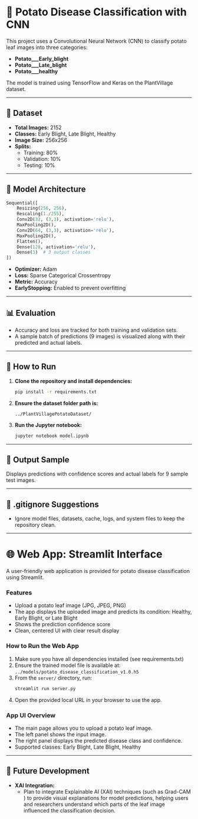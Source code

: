 # 🥔 Potato Disease Classification with CNN

This project uses a Convolutional Neural Network (CNN) to classify potato leaf images into three categories:

- **Potato___Early_blight**
- **Potato___Late_blight**
- **Potato___healthy**

The model is trained using TensorFlow and Keras on the PlantVillage dataset.

---

## 📂 Dataset

- **Total Images:** 2152
- **Classes:** Early Blight, Late Blight, Healthy
- **Image Size:** 256x256
- **Splits:**
  - Training: 80%
  - Validation: 10%
  - Testing: 10%

---

## 🧠 Model Architecture

```python
Sequential([
    Resizing(256, 256),
    Rescaling(1./255),
    Conv2D(32, (3,3), activation='relu'),
    MaxPooling2D(),
    Conv2D(64, (3,3), activation='relu'),
    MaxPooling2D(),
    Flatten(),
    Dense(128, activation='relu'),
    Dense(3)  # 3 output classes
])
```

- **Optimizer:** Adam
- **Loss:** Sparse Categorical Crossentropy
- **Metric:** Accuracy
- **EarlyStopping:** Enabled to prevent overfitting

---

## 📊 Evaluation

- Accuracy and loss are tracked for both training and validation sets.
- A sample batch of predictions (9 images) is visualized along with their predicted and actual labels.

---

## 🚀 How to Run

1. **Clone the repository and install dependencies:**
   ```bash
   pip install -r requirements.txt
   ```
2. **Ensure the dataset folder path is:**
   ```
   ../PlantVillagePotatoDataset/
   ```
3. **Run the Jupyter notebook:**
   ```bash
   jupyter notebook model.ipynb
   ```

---

## 📝 Output Sample

Displays predictions with confidence scores and actual labels for 9 sample test images.

---

## 📌 .gitignore Suggestions

- Ignore model files, datasets, cache, logs, and system files to keep the repository clean.

---

# 🌐 Web App: Streamlit Interface

A user-friendly web application is provided for potato disease classification using Streamlit.

### Features
- Upload a potato leaf image (JPG, JPEG, PNG)
- The app displays the uploaded image and predicts its condition: Healthy, Early Blight, or Late Blight
- Shows the prediction confidence score
- Clean, centered UI with clear result display

### How to Run the Web App

1. Make sure you have all dependencies installed (see requirements.txt)
2. Ensure the trained model file is available at: `../models/potato_disease_classification_v1.0.h5`
3. From the `server/` directory, run:
   ```bash
   streamlit run server.py
   ```
4. Open the provided local URL in your browser to use the app.

### App UI Overview
- The main page allows you to upload a potato leaf image.
- The left panel shows the input image.
- The right panel displays the predicted disease class and confidence.
- Supported classes: Early Blight, Late Blight, Healthy

---

## 🔮 Future Development

- **XAI Integration:**
  - Plan to integrate Explainable AI (XAI) techniques (such as Grad-CAM ) to provide visual explanations for model predictions, helping users and researchers understand which parts of the leaf image influenced the classification decision.


